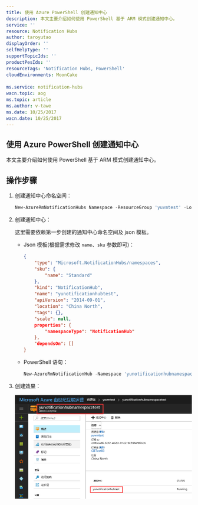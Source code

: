 ```yaml
---
title: 使用 Azure PowerShell 创建通知中心
description: 本文主要介绍如何使用 PowerShell 基于 ARM 模式创建通知中心。
service: ''
resource: Notification Hubs
author: taroyutao
displayOrder: ''
selfHelpType: ''
supportTopicIds: ''
productPesIds: ''
resourceTags: 'Notification Hubs, PowerShell'
cloudEnvironments: MoonCake

ms.service: notification-hubs
wacn.topic: aog
ms.topic: article
ms.author: v-tawe
ms.date: 10/25/2017
wacn.date: 10/25/2017
---
```


## 使用 Azure PowerShell 创建通知中心

本文主要介绍如何使用 PowerShell 基于 ARM 模式创建通知中心。

## 操作步骤

1. 创建通知中心命名空间：

    ```PowerShell
    New-AzureRmNotificationHubs Namespace -ResourceGroup 'yuvmtest' -Location 'China North' -Namespace 'yunotificationhubnamespacetest'
    ```

2. 创建通知中心：

    这里需要依赖第一步创建的通知中心命名空间及 json 模板。

    * Json 模板(根据需求修改 `name`、`sku` 参数即可)：

        ```Json
        {
            "type": "Microsoft.NotificationHubs/namespaces",
            "sku": {
                "name": "Standard"
            },
            "kind": "NotificationHub",
            "name": "yunotificationhubtest",
            "apiVersion": "2014-09-01",
            "location": "China North",
            "tags": {},
            "scale": null,
            properties": {
                "namespaceType": "NotificationHub"
            },
            "dependsOn": []
        }
        ```

    * PowerShell 语句：

        ```PowerShell
        New-AzureRmNotificationHub -Namespace 'yunotificationhubnamespacetest' -ResourceGroup 'yuvmtest' -InputFile "C:\InternalHub.json" 
        ```

3. 创建效果：

    ![01](media/aog-notification-hubs-create-via-powershell/01.png)